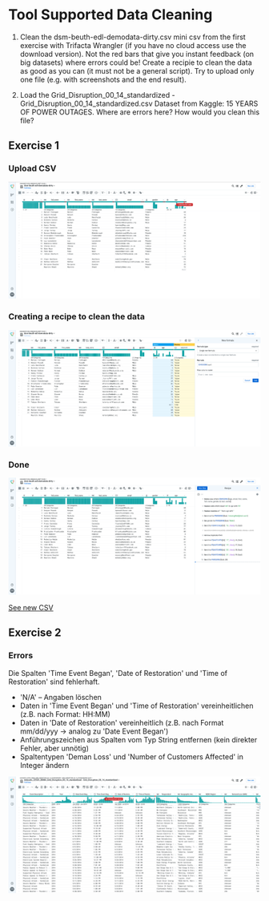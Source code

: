 # Tool Supported Data Cleaning

1. Clean the dsm-beuth-edl-demodata-dirty.csv mini csv from the first exercise with Trifacta Wrangler (if you have no cloud access use the download version).
Not the red bars that give you instant feedback (on big datasets) where errors could be!
Create a recipie to clean the data as good as you can (it must not be a general script). Try to upload only one file (e.g. with screenshots and the end result).

2. Load the Grid_Disruption_00_14_standardized - Grid_Disruption_00_14_standardized.csv Dataset from Kaggle: 15 YEARS OF POWER OUTAGES. Where are errors here? How would you clean this file?

## Exercise 1

### Upload CSV

![Initial CSV](./assets/1_inititalCSV.png)

### Creating a recipe to clean the data

![While cleaning](./assets/2_whileCleaning.png)

### Done

![Done](./assets/3_done.png)

[See new CSV](./assets/cleaned.csv)

## Exercise 2

### Errors

Die Spalten 'Time Event Began', 'Date of Restoration' und 'Time of Restoration' sind fehlerhaft.

- 'N/A' – Angaben löschen
- Daten in 'Time Event Began' und 'Time of Restoration' vereinheitlichen (z.B. nach Format: HH:MM)
- Daten in 'Date of Restoration' vereinheitlich (z.B. nach Format mm/dd/yyy -> analog zu 'Date Event Began')
- Anführungszeichen aus Spalten vom Typ String entfernen (kein direkter Fehler, aber unnötig)
- Spaltentypen 'Deman Loss' und 'Number of Customers Affected' in Integer ändern

![Errors](./assets/01_errors.png)
